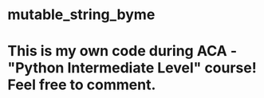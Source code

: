 # mutable_string_byme

# This is my own code during ACA - "Python Intermediate Level" course! Feel free to comment.